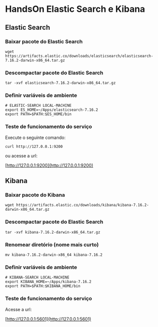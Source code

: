 # HandsOn Elastic Search e Kibana


## Elastic Search

### Baixar pacote do Elastic Search

```shell
wget https://artifacts.elastic.co/downloads/elasticsearch/elasticsearch-7.16.2-darwin-x86_64.tar.gz
```

### Descompactar pacote do Elastic Search

```shell
tar -xvf elasticsearch-7.16.2-darwin-x86_64.tar.gz
```

### Definir variáveis de ambiente

```shell
# ELASTIC-SEARCH LOCAL-MACHINE
export ES_HOME=~/Apps/elasticsearch-7.16.2
export PATH=$PATH:$ES_HOME/bin
```

### Teste de funcionamento do serviço

Execute o seguinte comando:

```shell
curl http://127.0.0.1:9200
```

ou acesse a url:

[http://127.0.0.1:9200](http://127.0.0.1:9200)

## Kibana

### Baixar pacote do Kibana

```
wget https://artifacts.elastic.co/downloads/kibana/kibana-7.16.2-darwin-x86_64.tar.gz
```

### Descompactar pacote do Elastic Search

```shell
tar -xvf kibana-7.16.2-darwin-x86_64.tar.gz
```

### Renomear diretório (nome mais curto)

```shell
mv kibana-7.16.2-darwin-x86_64 kibana-7.16.2
```

### Definir variáveis de ambiente

```shell
# KIBANA-SEARCH LOCAL-MACHINE
export KIBANA_HOME=~/Apps/kibana-7.16.2
export PATH=$PATH:$KIBANA_HOME/bin
```

### Teste de funcionamento do serviço

Acesse a url:

[http://127.0.0.1:5601](http://127.0.0.1:5601)

